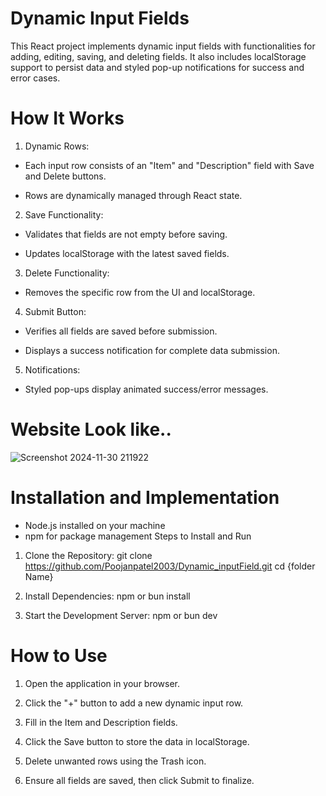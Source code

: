 # Dynamic Input Fields
  This React project implements dynamic input fields with functionalities for adding, editing, saving, and deleting fields. It also includes localStorage support to persist data and styled pop-up notifications for success and error cases.

# How It Works

1. Dynamic Rows:

  * Each input row consists of an "Item" and "Description" field with Save and Delete buttons.

  * Rows are dynamically managed through React state.

2. Save Functionality:

  * Validates that fields are not empty before saving.

  * Updates localStorage with the latest saved fields.

3. Delete Functionality:

  * Removes the specific row from the UI and localStorage.

4. Submit Button:

  * Verifies all fields are saved before submission.

  * Displays a success notification for complete data submission.

5. Notifications:

  * Styled pop-ups display animated success/error messages.
# Website Look like..
![Screenshot 2024-11-30 211922](https://github.com/user-attachments/assets/348959c2-fba6-4adf-a7fc-1da2d6799d23)

# Installation and Implementation
  * Node.js installed on your machine
  * npm for package management
Steps to Install and Run
1. Clone the Repository:
    git clone https://github.com/Poojanpatel2003/Dynamic_inputField.git
    cd {folder Name}

2. Install Dependencies:
    npm or bun install

3. Start the Development Server:
    npm or bun dev
   
# How to Use

1. Open the application in your browser.

2. Click the "+" button to add a new dynamic input row.

3. Fill in the Item and Description fields.

4. Click the Save button to store the data in localStorage.

5. Delete unwanted rows using the Trash icon.

6. Ensure all fields are saved, then click Submit to finalize.



  

